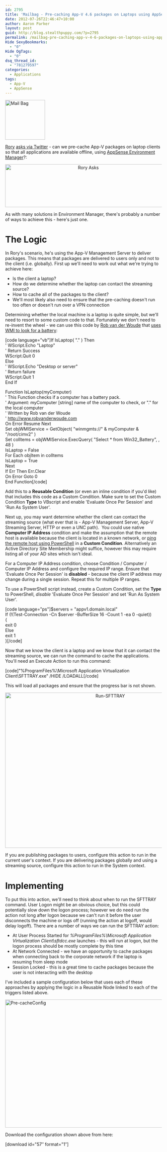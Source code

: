 ```yaml
---
id: 2795
title: 'Mailbag - Pre-caching App-V 4.6 packages on Laptops using AppSense Environment Manager 8'
date: 2012-07-26T22:46:47+10:00
author: Aaron Parker
layout: post
guid: http://blog.stealthpuppy.com/?p=2795
permalink: /mailbag-pre-caching-app-v-4-6-packages-on-laptops-using-appsense-environment-manager-8/
Hide SexyBookmarks:
  - "0"
Hide OgTags:
  - "0"
dsq_thread_id:
  - "781279597"
categories:
  - Applications
tags:
  - App-V
  - AppSense
---
```

<img class="size-full wp-image-2631 alignnone" title="Mail Bag" src="https://stealthpuppy.com/media/2012/02/Mail-Bag.png" alt="Mail Bag" width="128" height="128" />

[Rory](https://twitter.com/Rorymon) [asks via Twitter](https://twitter.com/Rorymon/status/228536440403931136) - can we pre-cache App-V packages on laptop clients so that all applications are available offline, using [AppSense Environment Manager](http://www.appsense.com/policy-and-governance)?:

<p style="text-align: center;">
  <img class="size-full wp-image-2796 aligncenter" title="Rory Asks" src="https://stealthpuppy.com/media/2012/07/RoryAsks.png" alt="Rory Asks" width="519" height="138" srcset="https://stealthpuppy.com/media/2012/07/RoryAsks.png 519w, https://stealthpuppy.com/media/2012/07/RoryAsks-150x39.png 150w, https://stealthpuppy.com/media/2012/07/RoryAsks-300x79.png 300w" sizes="(max-width: 519px) 100vw, 519px" />
</p>

<p style="text-align: left;">
  As with many solutions in Environment Manager, there's probably a number of ways to achieve this - here's just one.
</p>

# The Logic

<p style="text-align: left;">
  In Rory's scenario, he's using the App-V Management Server to deliver packages. This means that packages are delivered to users only and not to the client (i.e. globally). First up we'll need to work out what we're trying to achieve here:
</p>

  * Is the client a laptop?
  * How do we determine whether the laptop can contact the streaming source?
  * How to cache all of the packages to the client?
  * We'll most likely also need to ensure that the pre-caching doesn't run too often or doesn't run over a VPN connection

Determining whether the local machine is a laptop is quite simple, but we'll need to resort to some custom code to that. Fortunately we don't need to re-invent the wheel - we can use this code by [Rob van der Woude](http://www.robvanderwoude.com/) that [uses WMI to look for a battery](http://www.robvanderwoude.com/vbstech_inventory_laptop.php):

[code language="vb"]If IsLaptop( "." ) Then  
' WScript.Echo "Laptop"  
' Return Success  
WScript.Quit 0  
Else  
' WScript.Echo "Desktop or server"  
' Return failure  
WScript.Quit 1  
End If

Function IsLaptop(myComputer)  
' This Function checks if a computer has a battery pack.  
' Argument: myComputer [string] name of the computer to check, or "." for the local computer  
' Written by Rob van der Woude  
' http://www.robvanderwoude.com  
On Error Resume Next  
Set objWMIService = GetObject( "winmgmts://" & myComputer & "/root/cimv2" )  
Set colItems = objWMIService.ExecQuery( "Select * from Win32_Battery", , 48 )  
IsLaptop = False  
For Each objItem in colItems  
IsLaptop = True  
Next  
If Err Then Err.Clear  
On Error Goto 0  
End Function[/code]

Add this to a **Reusable Condition** (or even an inline condition if you'd like) that includes this code as a Custom Condition. Make sure to set the Custom Condition **Type** to VBscript and enable 'Evaluate Once Per Session' and 'Run As System User'.

Next up, you may want determine whether the client can contact the streaming source (what ever that is - App-V Management Server, App-V Streaming Server, HTTP or even a UNC path).  You could use native **Computer IP Address** condition and make the assumption that the remote host is available because the client is located in a known network, or [ping the remote host using PowerShell](http://blogs.technet.com/b/heyscriptingguy/archive/2012/02/24/use-powershell-to-test-connectivity-on-remote-servers.aspx) in a **Custom Condition**. Alternatively an Active Directory Site Membership might suffice, however this may require listing all of your AD sites which isn't ideal.

For a Computer IP Address condition, choose Condition / Computer / Computer IP Address and configure the required IP range. Ensure that 'Evaluate Once Per Session' is **disabled** - because the client IP address may change during a single session. Repeat this for multiple IP ranges.

To use a PowerShell script instead, create a Custom Condition, set the **Type** to PowerShell, _disable_ 'Evaluate Once Per Session' and set 'Run As System User'.

[code language="ps"]$servers = "appv1.domain.local"  
If (!(Test-Connection -Cn $server -BufferSize 16 -Count 1 -ea 0 -quiet))  
{  
exit 0  
Else  
exit 1  
}[/code]

Now that we know the client is a laptop and we know that it can contact the streaming source, we can run the command to cache the applications. You'll need an Execute Action to run this command:

[code]"%ProgramFiles%\Microsoft Application Virtualization Client\SFTTRAY.exe" /HIDE /LOADALL[/code]

This will load all packages and ensure that the progress bar is not shown.

<p align="center">
  <a href="https://stealthpuppy.com/media/2012/07/Run-SFTTRAY.png"><img style="background-image: none; padding-left: 0px; padding-right: 0px; display: inline; padding-top: 0px; border-width: 0px;" title="Run-SFTTRAY" src="https://stealthpuppy.com/media/2012/07/Run-SFTTRAY_thumb.png" alt="Run-SFTTRAY" width="660" height="500" border="0" /></a>
</p>

If you are publishing packages to users, configure this action to run in the current user's context. If you are delivering packages globally and using a streaming source, configure this action to run in the System context.

# Implementing

To put this into action, we'll need to think about when to run the SFTTRAY command. User Logon might be an obvious choice, but this could potentially slow down the logon process; however we do need run the action not long after logon because we can't run it before the user disconnects the machine or logs off (running the action at logoff, would delay logoff). There are a number of ways we can run the SFTTRAY action:

  * At User Process Started for _%ProgramFiles%\Microsoft Application Virtualization Client\sftdcc.exe_ launches - this will run at logon, but the logon process should be mostly complete by this time
  * At Network Connected - we have an opportunity to cache packages when connecting back to the corporate network if the laptop is resuming from sleep mode
  * Session Locked - this is a great time to cache packages because the user is not interacting with the desktop

I've included a sample configuration below that uses each of these approaches by applying the logic in a Reusable Node linked to each of the triggers listed above.

[<img style="background-image: none; padding-left: 0px; padding-right: 0px; display: inline; padding-top: 0px; border: 0px;" title="Pre-cacheConfig" src="https://stealthpuppy.com/media/2012/07/Pre-cacheConfig_thumb.png" alt="Pre-cacheConfig" width="660" height="412" border="0" />](https://stealthpuppy.com/media/2012/07/Pre-cacheConfig.png)

Download the configuration shown above from here:

<p class="important">
  [download id="57&#8243; format="1&#8243;]
</p>